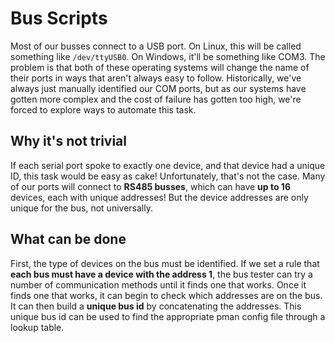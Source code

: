 # Bus Scripts
Most of our busses connect to a USB port. On Linux, this will be called something like `/dev/ttyUSB0`. On Windows, it'll be something like COM3.
The problem is that both of these operating systems will change the name of their ports in ways that aren't always easy to follow. Historically, we've always just manually identified our COM ports, but as our systems have gotten more complex and the cost of failure has gotten too high, we're forced to explore ways to automate this task.

## Why it's not trivial
If each serial port spoke to exactly one device, and that device had a unique ID, this task would be easy as cake! Unfortunately, that's not the case. Many of our ports will connect to **RS485 busses**, which can have **up to 16** devices, each with unique addresses! But the device addresses are only unique for the bus, not universally.

## What can be done
First, the type of devices on the bus must be identified. If we set a rule that **each bus must have a device with the address 1**, the bus tester can try a number of communication methods until it finds one that works. Once it finds one that works, it can begin to check which addresses are on the bus. It can then build a **unique bus id** by concatenating the addresses. This unique bus id can be used to find the appropriate pman config file through a lookup table.
